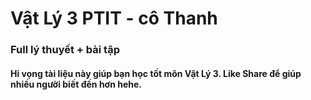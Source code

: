 # Vật Lý 3 PTIT - cô Thanh
### Full lý thuyết + bài tập
#### Hi vọng tài liệu này giúp bạn học tốt môn Vật Lý 3. Like Share để giúp nhiều người biết đến hơn hehe.
